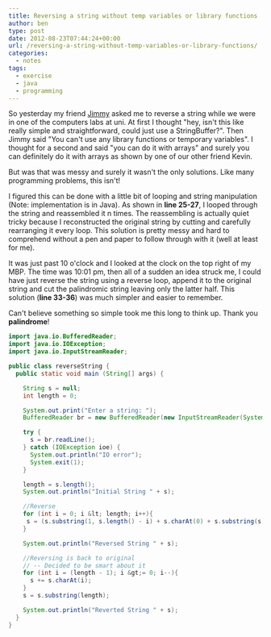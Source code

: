 ```yaml
---
title: Reversing a string without temp variables or library functions
author: ben
type: post
date: 2012-08-23T07:44:24+00:00
url: /reversing-a-string-without-temp-variables-or-library-functions/
categories:
  - notes
tags:
  - exercise
  - java
  - programming
---
```


So yesterday my friend [Jimmy][1] asked me to reverse a string while we were in one of the computers labs at uni. At first I thought "hey, isn't this like really simple and straightforward, could just use a StringBuffer?". Then Jimmy said "You can't use any library functions or temporary variables". I thought for a second and said "you can do it with arrays" and surely you can definitely do it with arrays as shown by one of our other friend Kevin.

But was that was messy and surely it wasn't the only solutions. Like many programming problems, this isn't!

I figured this can be done with a little bit of looping and string manipulation (Note: implementation is in Java). As shown in **line 25-27**, I looped through the string and reassembled it n times. The reassembling is actually quiet tricky because I reconstructed the original string by cutting and carefully rearranging it every loop. This solution is pretty messy and hard to comprehend without a pen and paper to follow through with it (well at least for me).

It was just past 10 o'clock and I looked at the clock on the top right of my MBP. The time was 10:01 pm, then all of a sudden an idea struck me, I could have just reverse the string using a reverse loop, append it to the original string and cut the palindromic string leaving only the latter half. This solution (**line 33-36**) was much simpler and easier to remember.

Can't believe something so simple took me this long to think up. Thank you **palindrome**!

```java
import java.io.BufferedReader;
import java.io.IOException;
import java.io.InputStreamReader;

public class reverseString {
  public static void main (String[] args) {

    String s = null;
    int length = 0;

    System.out.print("Enter a string: ");
    BufferedReader br = new BufferedReader(new InputStreamReader(System.in));

    try {
      s = br.readLine();
    } catch (IOException ioe) {
      System.out.println("IO error");
      System.exit(1);
    }

    length = s.length();
    System.out.println("Initial String " + s);

    //Reverse
    for (int i = 0; i &lt; length; i++){
     s = (s.substring(1, s.length() - i) + s.charAt(0) + s.substring(s.length() - i));
    }

    System.out.println("Reversed String " + s);

    //Reversing is back to original
    // -- Decided to be smart about it
    for (int i = (length - 1); i &gt;= 0; i--){
      s += s.charAt(i);
    }
    s = s.substring(length);

    System.out.println("Reverted String " + s);
  }
}
```

[1]: https://blaytenshi.net/
